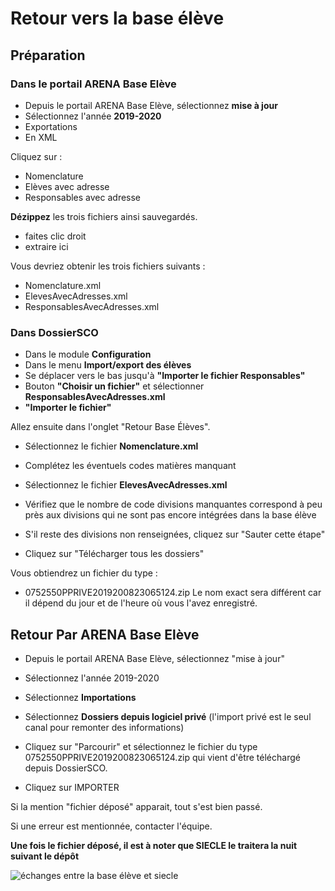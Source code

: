 # Retour vers la base élève

## Préparation

### Dans le portail ARENA Base Elève

- Depuis le portail ARENA Base Elève, sélectionnez **mise à jour**
- Sélectionnez l'année **2019-2020**
- Exportations
- En XML

Cliquez sur :

- Nomenclature
- Elèves avec adresse
- Responsables avec adresse

**Dézippez** les trois fichiers ainsi sauvegardés.
- faites clic droit
- extraire ici

Vous devriez obtenir les trois fichiers suivants :
- Nomenclature.xml
- ElevesAvecAdresses.xml
- ResponsablesAvecAdresses.xml

### Dans DossierSCO

- Dans le module **Configuration**
- Dans le menu **Import/export des élèves**
- Se déplacer vers le bas jusqu'à **"Importer le fichier Responsables"**
- Bouton **"Choisir un fichier"** et sélectionner **ResponsablesAvecAdresses.xml**
- **"Importer le fichier"**


Allez ensuite dans l'onglet "Retour Base Élèves".

- Sélectionnez le fichier **Nomenclature.xml**
- Complétez les éventuels codes matières manquant

- Sélectionnez le fichier **ElevesAvecAdresses.xml**
- Vérifiez que le nombre de code divisions manquantes correspond à peu près aux divisions qui ne sont pas encore intégrées dans la base élève

- S'il reste des divisions non renseignées, cliquez sur "Sauter cette étape"

- Cliquez sur "Télécharger tous les dossiers"

Vous obtiendrez un fichier du type :
- 0752550PPRIVE2019200823065124.zip
Le nom exact sera différent car il dépend du jour et de l'heure où vous l'avez enregistré.


## Retour Par ARENA Base Elève

- Depuis le portail ARENA Base Elève, sélectionnez "mise à jour"
- Sélectionnez l'année 2019-2020
- Sélectionnez **Importations**
- Sélectionnez **Dossiers depuis logiciel privé**
(l'import privé est le seul canal pour remonter des informations)

- Cliquez sur "Parcourir" et sélectionnez le fichier du type 0752550PPRIVE2019200823065124.zip qui vient d'être téléchargé depuis DossierSCO.
- Cliquez sur IMPORTER

Si la mention "fichier déposé" apparait, tout s'est bien passé.

Si une erreur est mentionnée, contacter l'équipe.

**Une fois le fichier déposé, il est à noter que SIECLE le traitera la nuit suivant le dépôt**

![échanges entre la base élève et siecle](/images/retour_base_eleve.svg)
